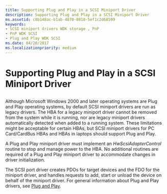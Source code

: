 ```yaml
---
title: Supporting Plug and Play in a SCSI Miniport Driver
description: Supporting Plug and Play in a SCSI Miniport Driver
ms.assetid: c8b148ac-b1ab-4870-8818-5ef1c2d68599
keywords:
- SCSI miniport drivers WDK storage , PnP
- PnP WDK SCSI
- Plug and Play WDK SCSI
ms.date: 04/20/2017
ms.localizationpriority: medium
---
```


# Supporting Plug and Play in a SCSI Miniport Driver


## <span id="ddk_supporting_plug_and_play_in_a_scsi_miniport_driver_kg"></span><span id="DDK_SUPPORTING_PLUG_AND_PLAY_IN_A_SCSI_MINIPORT_DRIVER_KG"></span>


Although Microsoft Windows 2000 and later operating systems are Plug and Play operating systems, by default SCSI miniport drivers are run as legacy drivers. The HBA for a legacy miniport driver cannot be removed from the system while it is running, nor are legacy miniport drivers automatically detected when added to a running system. These limitations might be acceptable for certain HBAs, but SCSI miniport drivers for PC Card/CardBus HBAs and HBAs in laptops should support Plug and Play.

A Plug and Play miniport driver must implement an *HwScsiAdapterControl* routine to stop and manage power to the HBA. No additional routines are required of a Plug and Play miniport driver to accommodate changes in driver initialization.

The SCSI port driver creates PDOs for target devices and the FDO for the miniport driver, and handles requests to add, start or unload the device on behalf of the miniport driver. For general information about Plug and Play drivers, see [Plug and Play](https://docs.microsoft.com/windows-hardware/drivers/kernel/implementing-plug-and-play).

 

 




